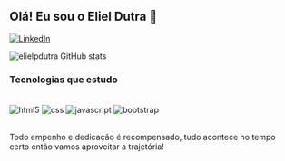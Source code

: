 ## Olá! Eu sou o Eliel Dutra 👋

[![LinkedIn](https://img.shields.io/badge/LinkedIn-0077B5?style=for-the-badge&logo=linkedin&logoColor=white)](www.linkedin.com/in/eliel-porto-dutra-b301211b1)

![elielpdutra GitHub stats](https://github-readme-stats.vercel.app/api?username=elielpdutra&show_icons=true&theme=radical)

### Tecnologias que estudo

<div style="display: inline_block"> <br>
  <img align="center" alt="html5" src="https://img.shields.io/badge/HTML-239120?style=for-the-badge&logo=html5&logoColor=white">
  <img align="center" alt="css" src="https://img.shields.io/badge/CSS-239120?&style=for-the-badge&logo=css3&logoColor=white">
  <img align="center" alt="javascript" src="https://img.shields.io/badge/JavaScript-323330?style=for-the-badge&logo=javascript&logoColor=F7DF1E">
  <img align="center" alt="bootstrap" src="https://img.shields.io/badge/Bootstrap-563D7C?style=for-the-badge&logo=bootstrap&logoColor=white">
</div> <br>

Todo empenho e dedicação é recompensado, tudo acontece no tempo certo então vamos aproveitar a trajetória!
